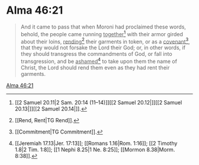 # Alma 46:21

> And it came to pass that when Moroni had proclaimed these words, behold, the people came running <u>together</u>[^a] with their armor girded about their loins, <u>rending</u>[^b] their garments in token, or as a <u>covenant</u>[^c], that they would not forsake the Lord their God; or, in other words, if they should transgress the commandments of God, or fall into transgression, and be <u>ashamed</u>[^d] to take upon them the name of Christ, the Lord should rend them even as they had rent their garments.

[Alma 46:21](https://www.churchofjesuschrist.org/study/scriptures/bofm/alma/46?lang=eng&id=p21#p21)


[^a]: [[2 Samuel 20.11|2 Sam. 20:14 (11–14)]][[2 Samuel 20.12|]][[2 Samuel 20.13|]][[2 Samuel 20.14|]].  
[^b]: [[Rend, Rent|TG Rend]].  
[^c]: [[Commitment|TG Commitment]].  
[^d]: [[Jeremiah 17.13|Jer. 17:13]]; [[Romans 1.16|Rom. 1:16]]; [[2 Timothy 1.8|2 Tim. 1:8]]; [[1 Nephi 8.25|1 Ne. 8:25]]; [[Mormon 8.38|Morm. 8:38]].  
